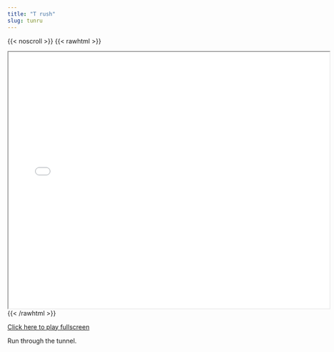 ```yaml
---
title: "T rush"
slug: tunru
---
```


{{< noscroll >}}
{{< rawhtml >}}
<iframe width="720" height="576" name="iframe" src="/cjs-garchive/tunru/index.html"></iframe>
{{< /rawhtml >}}

[Click here to play fullscreen](/cjs-garchive/tunru/index.html)

Run through the tunnel.
